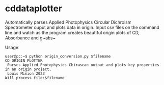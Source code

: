 # cddataplotter
Automatically parses Applied Photophysics Circular Dichroism Spectrometer ouput and plots data in origin.
Input csv files on the command line and watch as the program creates beautiful origin plots of CD, Absorbance and g~abs~

Usage:
```console
user@pc:~$ python origin_conversion.py $filename
CD ORIGIN PLOTTER
 Parses Applied Photophysics Chirascan output and plots key properties in an origin project.
 Louis Minion 2023
Will process file:$filename
```
